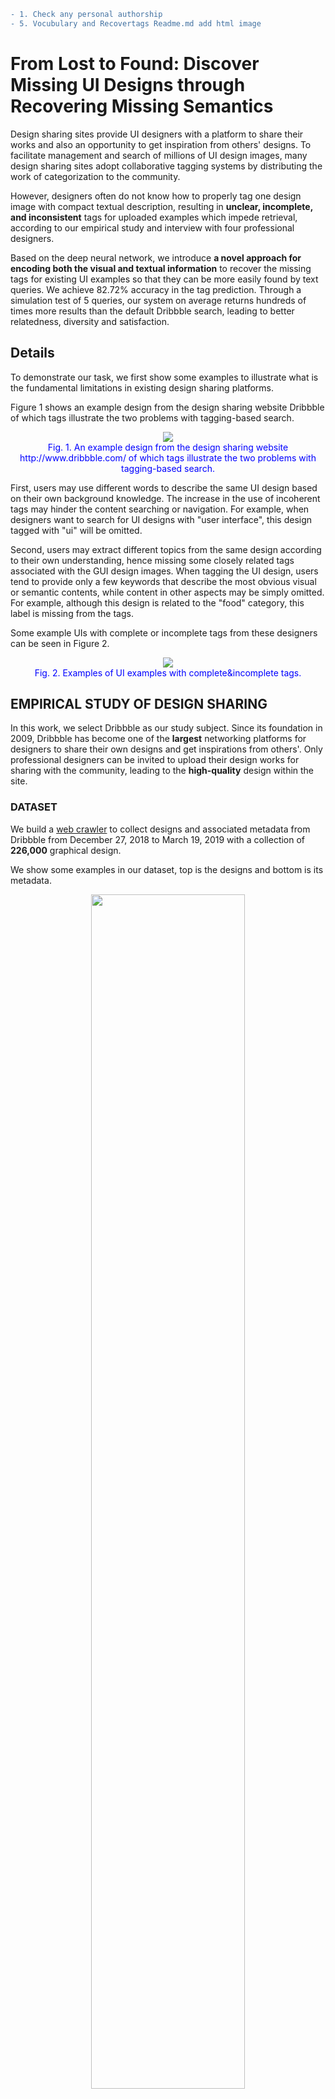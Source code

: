 ```diff
- 1. Check any personal authorship
- 5. Vocubulary and Recovertags Readme.md add html image
```
# From Lost to Found: Discover Missing UI Designs through Recovering Missing Semantics

Design sharing sites provide UI designers with a platform to share their works and also an opportunity to get inspiration from others' designs. To facilitate management and search of millions of UI design images, many design sharing sites adopt collaborative tagging systems by distributing the work of categorization to the community.

However, designers often do not know how to properly tag one design image with compact textual description, resulting in **unclear, incomplete, and inconsistent** tags for uploaded examples which impede retrieval, according to our empirical study and interview with four professional designers. 

Based on the deep neural network, we introduce **a novel approach for encoding both the visual and textual information** to recover the missing tags for existing UI examples so that they can be more easily found by text queries. We achieve 82.72\% accuracy in the tag prediction. Through a simulation test of 5 queries, our system on average returns hundreds of times more results than the default Dribbble search, leading to better relatedness, diversity and satisfaction.	

## Details
To demonstrate our task, we first show some examples to illustrate what is the fundamental limitations in existing design sharing platforms.

Figure 1 shows an example design from the design sharing website Dribbble of which tags illustrate the two problems with tagging-based search. 

<div style="color:#0000FF" align="center">
<img src="figures/figure1.png"/> 
<figcaption>Fig. 1. An example design from the design sharing website http://www.dribbble.com/ of which tags illustrate the two problems with tagging-based search.</figcaption>
</div>

First, users may use different words to describe the same UI design based on their own background knowledge. The increase in the use of incoherent tags may hinder the content searching or navigation.
For example, when designers want to search for UI designs with "user interface", this design tagged with "ui" will be omitted.


Second, users may extract different topics from the same design according to their own understanding, hence missing some closely related tags associated with the GUI design images. 
When tagging the UI design, users tend to provide only a few keywords that describe the most obvious visual or semantic contents, while content in other aspects may be simply omitted.
For example, although this design is related to the "food" category, this label is missing from the tags.

Some example UIs with complete or incomplete tags from these designers can be seen in Figure 2.
<div style="color:#0000FF" align="center">
<img src="figures/completeandincomplete.png"/> 
<figcaption>Fig. 2. Examples of UI examples with complete&incomplete tags.</figcaption>
</div>
<!-- ![UI-related tags association graph](/figures/communitydetection.png) -->

## EMPIRICAL STUDY OF DESIGN SHARING
In this work, we select Dribbble as our study subject. Since its foundation in 2009, Dribbble has become one of the **largest** networking platforms for designers to share their own designs and get inspirations from others'.
Only professional designers can be invited to upload their design works for sharing with the community, leading to the **high-quality** design within the site.

### DATASET
We build a [web crawler](Crawl/README.md) to collect designs and associated metadata from Dribbble from December 27, 2018 to March 19, 2019 with a collection of **226,000** graphical design.

We show some examples in our dataset, top is the designs and bottom is its metadata.

<!-- <div style="color:#0000FF" align="center"> -->
<p align="center">
<img src="figures/figure2.png" width="70%"/> 
</p><p align="center">Fig. 3. Example and Metadata of our Dribbble dataset crawled from December 27, 2018 to March 19, 2019<p align="center">
<!-- </div> -->


<!-- 
Within the Dribbble site, the design creators can add at most 20 tags for their design work.  -->
<!-- ```diff
+ add statistic for dataset and show UI importance. Among the top 30 most common tags, approximately 25% are UI related (e.g., “ui”, “ux”, “app”, “web”, “interface”, etc.), which indicates that user interface design is one of the most popular design areas on Dribbble.
``` -->

The full dataset can be downloaded via [Dataset](https://drive.google.com/open?id=1UpoAxyY66zlRlJ7z4ZfZUWu_FDpPRhRb) ||
[Metadata](https://drive.google.com/file/d/1-xci75k3yZWxbb1BjK-kEg_HYH5VdDDU/view?usp=sharing)


### Overview of UI semantics

We adopt the [Association Rule Mining and Community Detection](Vocubulary/README.md) for visualizing the landscape of UI tags. Figure 4 shows the UI-related tag associative graph.
<div style="color:#0000FF" align="center">
<img src="figures/figure3.png"/> 
<figcaption>Fig. 4. The UI-related tag associative graph from December 27, 2018 to March 19, 2019</figcaption>
</div>

### Vocabulary of UI semantics
We adopted a consensus-driven, iterative approach to combine the observed tag landscape with existing expert knowledge documented inbooks and websites such as Mobile Design Pattern Gallery and Google’s Material Design.

Figure 5 shows the categorization of some most frequent UI-related tags. For example, the APP FUNCTIONALITY category contains "MUSIC", "FOOD & DRINK", "GAME", and the subcategory "FOOD & DRINK" contains UI design tagged with "Food", "Restaurant", "Drink", etc.
<p align="center">
<img src="figures/figure4.png" style="width:100%"/> 
<figcaption>Fig. 5. The categorization of some most frequent UI-related tags.</figcaption>
</p>

### Consistency of Vocabulary
We adopt a semi-automatic method (1) train a word embedding to extract semantically-related words like "minimal" and "minimalistic" (2) define a set of rules to discriminate the abbreviations (3) manually check the vocabulary

Figure 6 shows the 40 most frequent UI related tags with their abbreviations and synonyms and in brackets indicate the number of occurence.
<p align="center">
<img src="figures/figure5.png"/> 
<figcaption>Fig. 6. The 40 most frequent UI related tags with their abbreviations and synonyms and in brackets indicate the number of occurence.</figcaption>
</p>

The full UI category can be viewed [Here](RecoverTags/categorization.py)

## AUGMENT TAGS FOR THE UI DESIGN

Figure 7 shows the overview of our approach.
We first collect all existing UI design with specific tags identified in our empirical study, and then develop a binary tag prediction model (predicting the image is or isn't belonging to the tag) by combining a CNN model for capturing visual UI information and a fully-connected neural network for capturing textual information of existing tags.
Additionally, to understand how our ensemble model make its decisions through the visual information, we apply a visualization technique (Saliency Maps) for understanding which part of the figure and which keyword leading to the final prediction.
<p align="center">
<img src="figures/CNN_structure.png"/> 
<figcaption>Fig. 7. The architecture of our tag prediction model.</figcaption>
</p>

### Dataset preparing
Figure 8 shows the statistics of our dataset for each tag. The dataset contains 50% positive and 50% negative samples. 

<p align="center">
<img src="figures/dataset.png"/> 
<figcaption>Fig. 8. The number of instances per tag in the proposed dataset.</figcaption>
</p>

### Training and Demo process
Please follow the [Readme.md](RecoverTags/README.md) instruction in RecoverTags folder.

## EVALUATION
Note that as the splitting ratio may influence the final results, we experiment four splitting ratio (training : validation : tesing), 50%:25%:25%, 60%:20%:20%, 70%:15%:15% and 80%:10%:10% for each model respectively.

We further set up several basic machine-learning baselines including the feature extraction (e.g., color histogram) with machine-learning classifiers (e.g., decision tree, SVM). We further set up different settings of data splitting. 

**Results show that the improvement of our model is significant in all comparisons and in all data splitting.**

<p align="center">
<img src="figures/result.png"/> 
<figcaption>Fig. 9. Tag classification accuracy for four dataset splitting ratio in different methods.</figcaption>
</p>

The detailed results can be viewed here.
<p align="center">
<img src="figures/detailresult.png"/> 
<figcaption>Fig. 10. Tag classification accuracy in four splitting ratio.</figcaption>
</p>

Figure 11 shows some predicted additional tags for example UI designs by our model.
<p align="center">
<img src="figures/figure9.png"/> 
<figcaption>Fig. 11. The predicted tags by our model for complementing the original tags.</figcaption>
</p>

Figure 12 shows the visualization of salient visual and textual features in our model leading to the final predictions.
<p align="center">
<img src="figures/figure10.png"/> 
<figcaption>Fig. 12. Visualization of the salient features in our model leading to the final predictions.</figcaption>
</p>

 

Some common causes for tag augmentation failure. 
<p align="center">
<img src="figures/failure.png"/> 
<figcaption>Fig. 13. Examples of the three kinds of prediction errors.</figcaption>
</p>

## RETRIEVAL EVALUATION
We conduct a pilot user study to evaluate the usefulness of the predicted addition tags for boot-strapping the UI design retrieval. Figure 14 and Figure 15 provides initial evidence of the usefulness of our method for enhancing the performance of tagging-based search. For more detail of this user study, please [see the website](https://sites.google.com/view/uitagpredictionuserstudy/home).
<p align="center">
<img src="figures/table3.png"/> 
<figcaption>Fig. 14. The random queries for searching UI designs.</figcaption>
</p>

<p align="center">
<img src="figures/table4.png"/> 
<figcaption>Fig. 15. The comparison of the experiment and control groups. ∗ denotes 𝑝<0.01, ∗∗ denotes 𝑝<0.05.</figcaption>
</p>

## License
[![License: GPL v2](https://img.shields.io/badge/License-GPL%20v2-blue.svg)](https://www.gnu.org/licenses/old-licenses/gpl-2.0.en.html)